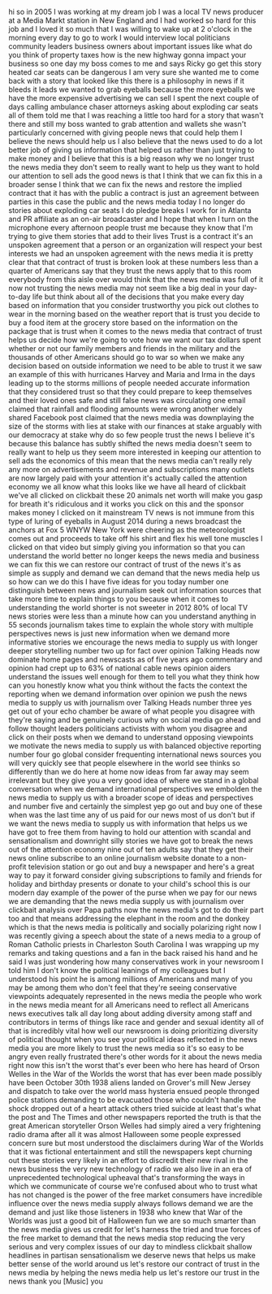 
hi so in 2005 I was working at my dream
job I was a local TV news producer at a
Media Markt station in New England and I
had worked so hard for this job and I
loved it so much that I was willing to
wake up at 2 o&#39;clock in the morning
every day to go to work
I would interview local politicians
community leaders business owners about
important issues like what do you think
of property taxes how is the new highway
gonna impact your business so one day my
boss comes to me and says Ricky go get
this story heated car seats can be
dangerous I am very sure she wanted me
to come back with a story that looked
like this there is a philosophy in news
if it bleeds it leads we wanted to grab
eyeballs because the more eyeballs we
have the more expensive advertising we
can sell I spent the next couple of days
calling ambulance chaser attorneys
asking about exploding car seats all of
them told me that I was reaching a
little too hard for a story that wasn&#39;t
there and still my boss wanted to grab
attention and wallets she wasn&#39;t
particularly concerned with giving
people news that could help them I
believe the news should help us I also
believe that the news used to do a lot
better job of giving us information that
helped us rather than just trying to
make money and I believe that this is a
big reason why we no longer trust the
news media they don&#39;t seem to really
want to help us they want to hold our
attention to sell ads the good news is
that I think that we can fix this in a
broader sense I think that we can fix
the news and restore the implied
contract that it has with the public
a contract is just an agreement between
parties in this case the public and the
news media today I no longer do stories
about exploding car seats
I do pledge breaks I work for in Atlanta
and PR affiliate as an on-air
broadcaster and I hope that when I turn
on the microphone every afternoon people
trust me because they know that I&#39;m
trying to give them stories that add to
their lives
Trust is a contract it&#39;s an unspoken
agreement that a person or an
organization will respect your best
interests we had an unspoken agreement
with the news media it is pretty clear
that that contract of trust is broken
look at these numbers less than a
quarter of Americans say that they trust
the news apply that to this room
everybody from this aisle over would
think that the news media was full of it
now not trusting the news media may not
seem like a big deal in your day-to-day
life but think about all of the
decisions that you make every day based
on information that you consider
trustworthy you pick out clothes to wear
in the morning based on the weather
report that is trust you decide to buy a
food item at the grocery store based on
the information on the package that is
trust when it comes to the news media
that contract of trust helps us decide
how we&#39;re going to vote how we want our
tax dollars spent whether or not our
family members and friends in the
military and the thousands of other
Americans should go to war so when we
make any decision based on outside
information we need to be able to trust
it we saw an example of this with
hurricanes Harvey and Maria and Irma in
the days leading up to the storms
millions of people needed accurate
information that they considered trust
so that they could prepare to keep
themselves and their loved ones safe and
still false news was circulating one
email claimed that rainfall and flooding
amounts were wrong another widely shared
Facebook post claimed that the news
media was downplaying the size of the
storms with lies at stake with our
finances at stake arguably with our
democracy at stake why do so few people
trust the news I believe it&#39;s because
this balance has subtly shifted the news
media doesn&#39;t seem to really want to
help us they seem more interested in
keeping our attention to sell ads the
economics of this mean that the news
media can&#39;t really rely any more on
advertisements and revenue and
subscriptions many outlets are now
largely paid with your attention it&#39;s
actually called the attention economy we
all know what this looks like we have
all heard of clickbait we&#39;ve all clicked
on clickbait these 20 animals net worth
will make you gasp for breath it&#39;s
ridiculous and it works you click on
this and the sponsor makes money I
clicked on it
mainstream TV news is not immune from
this type of luring of eyeballs in
August 2014 during a news broadcast the
anchors at Fox 5 WNYW New York were
cheering as the meteorologist comes out
and proceeds to take off his shirt and
flex his well tone muscles I clicked on
that video but simply giving you
information so that you can understand
the world better no longer keeps the
news media and business we can fix this
we can restore our contract of trust of
the news it&#39;s as simple as supply and
demand we can demand that the news media
help us so how can we do this I have
five ideas for you today
number one distinguish between news and
journalism seek out information sources
that take more time to explain things to
you because when it comes to
understanding the world shorter is not
sweeter in 2012
80% of local TV news stories were less
than a minute how can you understand
anything in 55 seconds journalism takes
time to explain the whole story with
multiple perspectives
news is just new information when we
demand more informative stories we
encourage the news media to supply us
with longer deeper storytelling number
two up for fact over opinion Talking
Heads now dominate home pages and
newscasts as of five years ago
commentary and opinion had crept up to
63% of national cable news opinion
aiders understand the issues well enough
for them to tell you what they think
how can you honestly know what you think
without the facts the context the
reporting when we demand information
over opinion we push the news media to
supply us with journalism over
Talking Heads number three yes get out
of your echo chamber be aware of what
people you disagree with they&#39;re saying
and be genuinely curious why on social
media go ahead and follow thought
leaders politicians activists with whom
you disagree and click on their posts
when we demand to understand opposing
viewpoints we motivate the news media to
supply us with balanced objective
reporting number four go global consider
frequenting international news sources
you will very quickly see that people
elsewhere in the world see thinks so
differently than we do here at home now
ideas from far away may seem irrelevant
but they give you a very good idea of
where we stand in a global conversation
when we demand international
perspectives we embolden the news media
to supply us with a broader scope of
ideas and perspectives and number five
and certainly the simplest yep go out
and buy one of these when was the last
time any of us paid for our news most of
us don&#39;t but if we want the news media
to supply us with information that helps
us we have got to free them from having
to hold our attention with scandal and
sensationalism and downright silly
stories we have got to break the news
out of the attention economy nine out of
ten adults say that they get their news
online subscribe to an online journalism
website donate to a non-profit
television station or go out and buy a
newspaper and here&#39;s a great way to pay
it forward consider giving subscriptions
to family and friends for holiday and
birthday presents or donate to your
child&#39;s school this is our modern day
example of the power of the purse when
we pay for our news
we are demanding that the news media
supply us with journalism over clickbait
analysis over Papa paths now the news
media&#39;s got to do their part too and
that means addressing the elephant in
the room and the donkey which is that
the news media is politically and
socially polarizing right now
I was recently giving a speech about the
state of a news media to a group of
Roman Catholic priests in Charleston
South Carolina I was wrapping up my
remarks and taking questions and a fan
in the back raised his hand and he said
I was just wondering how many
conservatives work in your newsroom I
told him I don&#39;t know the political
leanings of my colleagues but I
understood his point he is among
millions of Americans and many of you
may be among them who don&#39;t feel that
they&#39;re seeing conservative viewpoints
adequately represented in the news media
the people who work in the news media
meant for all Americans need to reflect
all Americans news executives talk all
day long about adding diversity among
staff and contributors in terms of
things like race and gender and sexual
identity all of that is incredibly vital
how well our newsroom is doing
prioritizing diversity of political
thought when you see your political
ideas reflected in the news media you
are more likely to trust the news media
so it&#39;s so easy to be angry even really
frustrated there&#39;s other words for it
about the news media right now this
isn&#39;t the worst that&#39;s ever been who
here has heard of Orson Welles in the
War of the Worlds
the worst that has ever been made
possibly have been October 30th 1938
aliens landed on Grover&#39;s mill New
Jersey and dispatch to take over the
world
mass hysteria ensued people thronged
police stations demanding to be
evacuated those who couldn&#39;t handle the
shock dropped out of a heart attack
others tried suicide at least that&#39;s
what the post and The Times and other
newspapers reported the truth is that
the great American storyteller Orson
Welles had simply aired a very
frightening radio drama after all it was
almost Halloween some people expressed
concern sure but most understood the
disclaimers during War of the Worlds
that it was fictional entertainment and
still the newspapers kept churning out
these stories very likely in an effort
to discredit their new rival in the news
business the very new technology of
radio we also live in an era of
unprecedented technological upheaval
that&#39;s transforming the ways in which we
communicate
of course we&#39;re confused about who to
trust what has not changed is the power
of the free market consumers have
incredible influence over the news media
supply always follows demand we are the
demand and just like those listeners in
1938
who knew that War of the Worlds was just
a good bit of Halloween fun we are so
much smarter than the news media gives
us credit for let&#39;s harness the tried
and true forces of the free market to
demand that the news media stop reducing
the very serious and very complex issues
of our day to mindless clickbait shallow
headlines
in partisan sensationalism we deserve
news that helps us make better sense of
the world around us let&#39;s restore our
contract of trust in the news media by
helping the news media help us let&#39;s
restore our trust in the news thank you
[Music]
you
